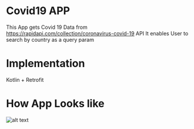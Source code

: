 # Covid19 APP
This App gets Covid 19 Data from https://rapidapi.com/collection/coronavirus-covid-19 API
It enables User to search by country as a query param

# Implementation
Kotlin + Retrofit

# How App Looks like
![alt text](https://github.com/PeterOnyango/Covid19/blob/master/screenshots/covid.jpeg "Logo Title Text 1")
